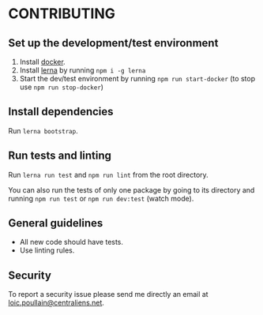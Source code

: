 # CONTRIBUTING

## Set up the development/test environment

1. Install [docker](https://www.docker.com/).
2. Install [lerna](https://lernajs.io/) by running `npm i -g lerna`
3. Start the dev/test environment by running `npm run start-docker` (to stop use `npm run stop-docker`)

## Install dependencies

Run `lerna bootstrap`.

## Run tests and linting

Run `lerna run test` and `npm run lint` from the root directory.

You can also run the tests of only one package by going to its directory and running `npm run test` or `npm run dev:test` (watch mode).

## General guidelines

- All new code should have tests.
- Use linting rules.

## Security

To report a security issue please send me directly an email at loic.poullain@centraliens.net.